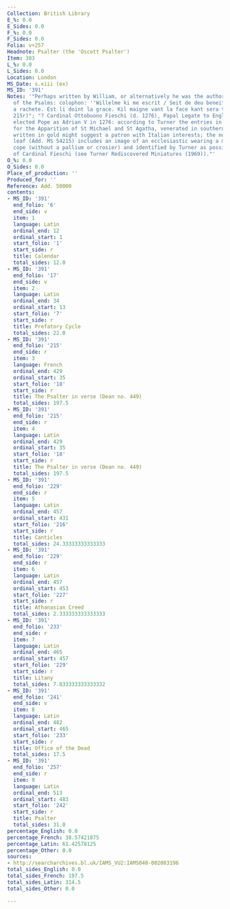 ```yaml
---
Collection: British Library
E_%: 0.0
E_Sides: 0.0
F_%: 0.0
F_Sides: 0.0
Folia: v+257
Headnote: Psalter (the 'Oscott Psalter')
Item: 383
L_%: 0.0
L_Sides: 0.0
Location: London
MS_Date: s.xiii (ex)
MS_ID: '391'
Notes: '"Perhaps written by William, or alternatively he was the author of the paraphrase
  of the Psalms: colophon: ''Willelme ki me escrit / Seit de deu beneit / Kil nul
  a rachete. Est li doint la grace. Kil maigne vant la face kant sera trepasse'' (f.
  215r)"; "? Cardinal Ottobuono Fieschi (d. 1276), Papal Legate to England (1265-1268),
  elected Pope as Adrian V in 1276: according to Turner the entries in the calendar
  for the Apparition of St Michael and St Agatha, venerated in southern Italy, both
  written in gold might suggest a patron with Italian interests; the now detached
  leaf (Add. MS 54215) includes an image of an ecclesiastic wearing a mitre and a
  cope (without a pallium or crosier) and identified by Turner as possible portrait
  of Cardinal Fieschi (see Turner Rediscovered Miniatures (1969))."'
O_%: 0.0
O_Sides: 0.0
Place_of_production: ''
Produced_for: ''
Reference: Add. 50000
contents:
- MS_ID: '391'
  end_folio: '6'
  end_side: v
  item: 1
  language: Latin
  ordinal_end: 12
  ordinal_start: 1
  start_folio: '1'
  start_side: r
  title: Calendar
  total_sides: 12.0
- MS_ID: '391'
  end_folio: '17'
  end_side: v
  item: 2
  language: Latin
  ordinal_end: 34
  ordinal_start: 13
  start_folio: '7'
  start_side: r
  title: Prefatory Cycle
  total_sides: 22.0
- MS_ID: '391'
  end_folio: '215'
  end_side: r
  item: 3
  language: French
  ordinal_end: 429
  ordinal_start: 35
  start_folio: '18'
  start_side: r
  title: The Psalter in verse (Dean no. 449)
  total_sides: 197.5
- MS_ID: '391'
  end_folio: '215'
  end_side: r
  item: 4
  language: Latin
  ordinal_end: 429
  ordinal_start: 35
  start_folio: '18'
  start_side: r
  title: The Psalter in verse (Dean no. 449)
  total_sides: 197.5
- MS_ID: '391'
  end_folio: '229'
  end_side: r
  item: 5
  language: Latin
  ordinal_end: 457
  ordinal_start: 431
  start_folio: '216'
  start_side: r
  title: Canticles
  total_sides: 24.33333333333333
- MS_ID: '391'
  end_folio: '229'
  end_side: r
  item: 6
  language: Latin
  ordinal_end: 457
  ordinal_start: 453
  start_folio: '227'
  start_side: r
  title: Athanasian Creed
  total_sides: 2.333333333333333
- MS_ID: '391'
  end_folio: '233'
  end_side: r
  item: 7
  language: Latin
  ordinal_end: 465
  ordinal_start: 457
  start_folio: '229'
  start_side: r
  title: Litany
  total_sides: 7.833333333333332
- MS_ID: '391'
  end_folio: '241'
  end_side: v
  item: 8
  language: Latin
  ordinal_end: 482
  ordinal_start: 465
  start_folio: '233'
  start_side: r
  title: Office of the Dead
  total_sides: 17.5
- MS_ID: '391'
  end_folio: '257'
  end_side: r
  item: 9
  language: Latin
  ordinal_end: 513
  ordinal_start: 483
  start_folio: '242'
  start_side: r
  title: Psalter
  total_sides: 31.0
percentage_English: 0.0
percentage_French: 38.57421875
percentage_Latin: 61.42578125
percentage_Other: 0.0
sources:
- http://searcharchives.bl.uk/IAMS_VU2:IAMS040-002083196
total_sides_English: 0.0
total_sides_French: 197.5
total_sides_Latin: 314.5
total_sides_Other: 0.0

---
```

